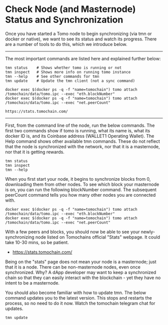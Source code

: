# Check Node (and Masternode) Status and Synchronization

Once you have started a Tomo node to begin synchronizing (via tmn or docker or native), we want to see its status and watch its progress.
There are a number of tools to do this, which we introduce below.

---

The most important commands are listed here and explained further below:
```shell
tmn status    # Shows whether tomo is running or not
tmn inspect   # Shows more info on running tomo instance
tmn --help    # See other commands for tmn
tmn update    # Update the tmn client (not a sync command)

docker exec $(docker ps -q -f "name=tomochain") tomo attach /tomochain/data/tomo.ipc --exec "eth.blockNumber"
docker exec $(docker ps -q -f "name=tomochain") tomo attach /tomochain/data/tomo.ipc --exec "net.peerCount"

https://stats.tomochain.com/
```

---

First, from the command line of the node, run the below commands.
The first two commands show if tomo is running, what its name is, what its docker ID is, and its Coinbase address (WALLET1 Operating Wallet).
The Help command shows other available tmn commands.
These do not reflect that the node is synchronized with the network, nor that it is a masternode, nor that it is getting rewards.

```shell
tmn status
tmn inspect
tmn --help
```

When you first start your node, it begins to synchronize blocks from 0, downloading them from other nodes.
To see which block your masternode is on, you can run the following blockNumber command.
The subsequent peerCount command tells you how many other nodes you are connected with.

```shell
docker exec $(docker ps -q -f "name=tomochain") tomo attach /tomochain/data/tomo.ipc --exec "eth.blockNumber"
docker exec $(docker ps -q -f "name=tomochain") tomo attach /tomochain/data/tomo.ipc --exec "net.peerCount"
```

With a few peers and blocks, you should now be able to see your newly-synchronizing node listed on Tomochains official "Stats" webpage.
It could take 10-30 mins, so be patient.

* https://stats.tomochain.com/

Being on the "stats" page does not mean your node is a masternode; just that it is a node.
There can be non-masternode nodes, even once synchronized.
Why?
A dApp developer may want to keep a synchronized chain so that they can easily interact with the blockchain - yet they have no intent to be a masternode.

You should also become familiar with how to update tmn.
The below command updates you to the latest version.
This stops and restarts the process, so no need to do it now.
Watch the tomochain telegram chat for updates.

```shell
tmn update
```
